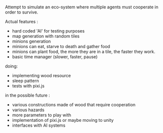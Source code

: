 Attempt to simulate an eco-system where multiple agents must cooperate in order to survive.

Actual features :
- hard coded 'AI' for testing purposes
- map generation with random tiles
- minions generation
- minions can eat, starve to death and gather food
- minions can plant food, the more they are in a tile, the faster they work.
- basic time manager (slower, faster, pause)

doing:
- implementing wood resource
- sleep pattern
- tests with pixi.js

in the possible future :
- various constructions made of wood that require cooperation
- various hazards
- more parameters to play with
- implementation of pixi.js or maybe moving to unity
- interfaces with AI systems